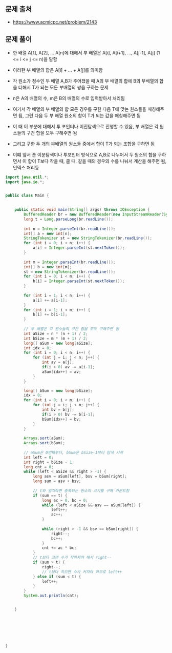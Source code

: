 ## 문제 출처
- https://www.acmicpc.net/problem/2143

## 문제 풀이
- 한 배열 A[1], A[2], ... A[n]에 대해서 부 배열은 A[i], A[i+1], ..., A[j-1], A[j] (1 <= i <= j <= n)을 말함

- 이러한 부 배열의 합은 A[i] + ... + A[j]를 의미함

- 각 원소가 정수인 두 배열 A,B가 주어졌을 때 A의 부 배열의 합에 B의 부배열의 합을 더해서 T가 되는 모든 부배열의 쌍을 구하는 문제

- n은 A의 배열의 수, m은 B의 배열의 수로 입력받아서 처리됨

- 여기서 각 배열의 부 배열의 합 모든 경우를 구한 다음 T에 맞는 원소들을 매칭해주면 됨, 그런 다음 두 부 배열 원소의 합이 T가 되는 값을 매칭해주면 됨

- 이 때 이 부분에 대해서 투 포인터나 이진탐색으로 진행할 수 있음, 부 배열은 각 원소들의 구간 합을 모두 구해주면 됨

- 그리고 구한 두 개의 부배열의 원소들 중에서 합이 T가 되는 조합을 구하면 됨

- 이떄 앞서 푼 이분탐색이나 투포인터 방식으로 A,B로 나누어서 두 원소의 합을 구하면서 이 합이 T보다 작을 때, 클 때, 같을 때의 경우의 수를 나눠서 계산을 해주면 됨, 인덱스 처리등

```java
import java.util.*;
import java.io.*;


public class Main {
    

    public static void main(String[] args) throws IOException {
        BufferedReader br = new BufferedReader(new InputStreamReader(System.in));
        long t = Long.parseLong(br.readLine());
        
        int n = Integer.parseInt(br.readLine());
        int[] a = new int[n];
        StringTokenizer st = new StringTokenizer(br.readLine());
        for (int i = 0; i < n; i++) {
            a[i] = Integer.parseInt(st.nextToken());
        }
        
        int m = Integer.parseInt(br.readLine());
        int[] b = new int[m];
        st = new StringTokenizer(br.readLine());
        for (int i = 0; i < m; i++) {
            b[i] = Integer.parseInt(st.nextToken());
        }
        
        for (int i = 1; i < n; i++) {
            a[i] += a[i-1];
        }
        for (int i = 1; i < m; i++) {
            b[i] += b[i-1];
        }
        
        // 부 배열은 각 원소들의 구간 합을 모두 구해주면 됨
        int aSize = n * (n + 1) / 2;
        int bSize = m * (m + 1) / 2;
        long[] aSum = new long[aSize];
        int idx = 0;
        for (int i = 0; i < n; i++) {
            for (int j = i; j < n; j++) {
                int av = a[j];
                if(i > 0) av -= a[i-1];
                aSum[idx++] = av;
            }
        }

        long[] bSum = new long[bSize];
        idx = 0;
        for (int i = 0; i < m; i++) {
            for (int j = i; j < m; j++) {
                int bv = b[j];
                if(i > 0) bv -= b[i-1];
                bSum[idx++] = bv;
            }
        }
        
        Arrays.sort(aSum);
        Arrays.sort(bSum);
        
        // aSum은 0번째부터, bSum은 bSize-1부터 탐색 시작
        int left = 0;
        int right = bSize - 1;
        long cnt = 0;
        while (left < aSize && right > -1) {
            long asv = aSum[left], bsv = bSum[right];
            long sum = asv + bsv;
            
            // t와 일치하면 중복되는 원소의 크기를 구해 카운트함
            if (sum == t) {
                long ac = 0, bc = 0;
                while (left < aSize && asv == aSum[left]) {
                    left++;
                    ac++;
                }
                
                while (right > -1 && bsv == bSum[right]) {
                    right--;
                    bc++;
                }
                cnt += ac * bc;
            }
            // t보다 크면 수가 작아져야 해서 right--
            if (sum > t) {
                right--;
                // t보다 작으면 수가 커져야 하므로 left++
            } else if (sum < t) {
                left++;
            }
        }
        System.out.println(cnt);


    }

    





}


```